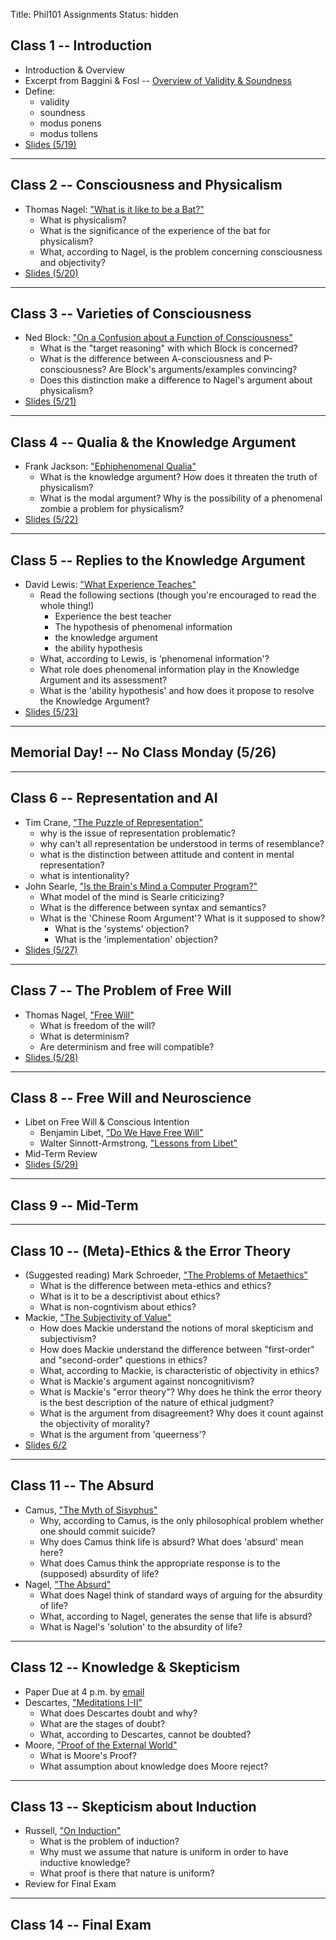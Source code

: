 Title: Phil101 Assignments
Status: hidden

## Class 1 -- Introduction ##

- Introduction & Overview
- Excerpt from Baggini & Fosl -- [Overview of Validity & Soundness](|filename|/pdfs/phil101/LogicOverview.pdf)
- Define: 
    + validity
    + soundness
    + modus ponens
    + modus tollens
- [Slides (5/19)](|filename|/pdfs/phil101/class1.pdf)

---

## Class 2 -- Consciousness and Physicalism ##

- Thomas Nagel: ["What is it like to be a Bat?"]( |filename|/pdfs/phil101/NagelBat.pdf )
    - What is physicalism?
    - What is the significance of the experience of the bat for physicalism?
    - What, according to Nagel, is the problem concerning consciousness and
      objectivity?
- [Slides (5/20)](|filename|/pdfs/phil101/class2Physicalism.pdf)

---

## Class 3 -- Varieties of Consciousness ##

- Ned Block: ["On a Confusion about a Function of Consciousness"](|filename|/pdfs/phil101/BlockConsciousness.pdf)
    - What is the "target reasoning" with which Block is concerned?
    - What is the difference between A-consciousness and P-consciousness? Are
      Block's arguments/examples convincing?
    - Does this distinction make a difference to Nagel's argument about
      physicalism?
- [Slides (5/21)](|filename|/pdfs/phil101/class3Consciousness.pdf)

---

## Class 4 -- Qualia & the Knowledge Argument ##

- Frank Jackson: ["Ephiphenomenal Qualia"](|filename|/pdfs/phil101/JacksonQualia.pdf)
    - What is the knowledge argument? How does it threaten the truth of physicalism?
    - What is the modal argument? Why is the possibility of a phenomenal zombie a problem for physicalism?
- [Slides (5/22)](|filename|/pdfs/phil101/class4Qualia.pdf)

---

## Class 5 -- Replies to the Knowledge Argument ##

- David Lewis: ["What Experience Teaches"](|filename|/pdfs/phil101/LewisQualia.pdf)
    - Read the following sections (though you're encouraged to read the whole thing!)
        - Experience the best teacher
        - The hypothesis of phenomenal information
        - the knowledge argument
        - the ability hypothesis
    - What, according to Lewis, is 'phenomenal information'?
    - What role does phenomenal information play in the Knowledge Argument and its assessment?
    - What is the 'ability hypothesis' and how does it propose to resolve the Knowledge Argument?
- [Slides (5/23)](|filename|/pdfs/phil101/class5Lewis.pdf)

---

## Memorial Day! -- No Class Monday (5/26) ##

---

## Class 6 -- Representation and AI ##

- Tim Crane, ["The Puzzle of Representation"](|filename|/pdfs/phil101/Crane_PuzzleMind.pdf)
    - why is the issue of representation problematic?
    - why can't all representation be understood in terms of resemblance?
    - what is the distinction between attitude and content in mental representation?
    - what is intentionality?
- John Searle, ["Is the Brain's Mind a Computer Program?"](|filename|/pdfs/phil101/SearleBrain.pdf)
    - What model of the mind is Searle criticizing?
    - What is the difference between syntax and semantics?
    - What is the 'Chinese Room Argument'? What is it supposed to show?
        - What is the 'systems' objection?
        + What is the 'implementation' objection?
- [Slides (5/27)](|filename|/pdfs/phil101/class6AI.pdf)

---

## Class 7 -- The Problem of Free Will ##

- Thomas Nagel, ["Free Will"](|filename|/pdfs/phil101/NagelFreeWill.pdf)
    + What is freedom of the will?
    + What is determinism?
    + Are determinism and free will compatible?
- [Slides (5/28)](|filename|/pdfs/phil101/class7FreeWill.pdf)

---

## Class 8 -- Free Will and Neuroscience ##

- Libet on Free Will & Conscious Intention
    + Benjamin Libet, ["Do We Have Free Will"](|filename|/pdfs/phil101/LibetFreeWill.pdf)
    + Walter Sinnott-Armstrong, ["Lessons from Libet"](|filename|/pdfs/phil101/ArmstrongOnLibet.pdf)
- Mid-Term Review
- [Slides (5/29)](|filename|/pdfs/phil101/class8Libet.pdf)

---

## Class 9 -- Mid-Term ##

<!--
## Class 9 -- Ethics and Meta-Ethics ##

- Mid-Term
- Mark Schroeder, ["The Problems of Metaethics"](|filename|/pdfs/phil101/SchroederMeta.pdf)
    + What is the difference between meta-ethics and ethics?
    + What is it to be a descriptivist about ethics?
    + What is non-cogntivism about ethics?
-->

---

## Class 10 -- (Meta)-Ethics & the Error Theory ##

- (Suggested reading) Mark Schroeder, ["The Problems of Metaethics"](|filename|/pdfs/phil101/SchroederMeta.pdf)
    + What is the difference between meta-ethics and ethics?
    + What is it to be a descriptivist about ethics?
    + What is non-cogntivism about ethics?
- Mackie, ["The Subjectivity of Value"](|filename|/pdfs/phil101/MackieValue.pdf )
    - How does Mackie understand the notions of moral skepticism and
      subjectivism?
    - How does Mackie understand the difference between "first-order"
      and "second-order" questions in ethics?
    - What, according to Mackie, is characteristic of objectivity in ethics?
    - What is Mackie's argument against noncognitivism?
    - What is Mackie's "error theory"? Why does he think the error
      theory is the best description of the nature of ethical judgment?
    + What is the argument from disagreement? Why does it count against the
      objectivity of morality?
    + What is the argument from 'queerness'?
- [Slides 6/2](|filename|/pdfs/phil101/class10Ethics.pdf)

---

## Class 11 -- The Absurd ##

- Camus, ["The Myth of Sisyphus"](|filename|/pdfs/phil101/CamusSisyphus.pdf)
    - Why, according to Camus, is the only philosophical problem
      whether one should commit suicide?
    - Why does Camus think life is absurd? What does 'absurd' mean here?
    - What does Camus think the appropriate response is to the
      (supposed) absurdity of life?
- Nagel, ["The Absurd"](|filename|/pdfs/phil101/NagelAbsurd.pdf)
    - What does Nagel think of standard ways of arguing for the absurdity of
      life?
    - What, according to Nagel, generates the sense that life is absurd?
    - What is Nagel's 'solution' to the absurdity of life?

---

## Class 12 -- Knowledge & Skepticism ##

- Paper Due at 4 p.m. by [email](mailto:mclear@unl.edu)
- Descartes, ["Meditations I-II"](|filename|/pdfs/phil101/DescartesMeditations.pdf)
    - What does Descartes doubt and why?
    - What are the stages of doubt?
    - What, according to Descartes, cannot be doubted?
- Moore, ["Proof of the External World"](|filename|/pdfs/phil101/MooreProof.pdf)
    - What is Moore's Proof?
    - What assumption about knowledge does Moore reject?

---

## Class 13 -- Skepticism about Induction ##

- Russell, ["On Induction"](|filename|/pdfs/phil101/RussellInduction.pdf)
    - What is the problem of induction?
    - Why must we assume that nature is uniform in order to have
      inductive knowledge?
    - What proof is there that nature is uniform? 
- Review for Final Exam

---

## Class 14 -- Final Exam ##

